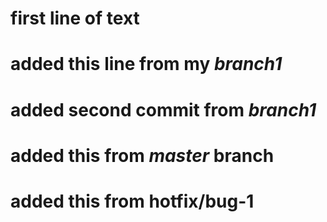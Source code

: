 # first line of text
# added this line from my *branch1*

# added second commit from *branch1*
# added this from *master* branch

# added this from hotfix/bug-1